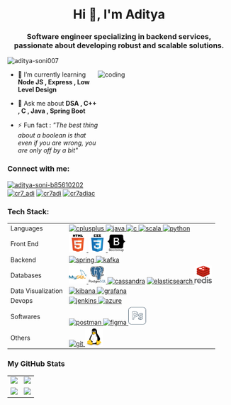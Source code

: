 <h1 align="center">Hi 👋, I'm Aditya</h1>
<h3 align="center">Software engineer specializing in backend services, passionate about developing robust and scalable solutions.</h3>

<p align="left"> <img src="https://komarev.com/ghpvc/?username=aditya-soni007&label=Profile%20views&color=0e75b6&style=flat" alt="aditya-soni007" /> </p>
<img align="right" alt="coding" height="300" width="300" src="https://i.pinimg.com/736x/f7/a3/2d/f7a32dc944050a2efaf520d505500674.jpg">

- 🌱 I’m currently learning **Node JS , Express , Low Level Design**

- 💬 Ask me about **DSA , C++ , C , Java , Spring Boot**
-  ⚡ Fun fact : *"The best thing about a boolean is that even
                  if you are wrong, you are only off by a bit"*


<h3 align="left">Connect with me:</h3>
<p align="left">
<a href="https://linkedin.com/in/aditya-soni-b85610202" target="blank"><img align="center" src="https://raw.githubusercontent.com/rahuldkjain/github-profile-readme-generator/master/src/images/icons/Social/linked-in-alt.svg" alt="aditya-soni-b85610202" height="30" width="40" /></a>
<a href="https://www.codechef.com/users/cr7_adi" target="blank"><img align="center" src="https://cdn.jsdelivr.net/npm/simple-icons@3.1.0/icons/codechef.svg" alt="cr7_adi" height="30" width="40" /></a>
<a href="https://www.leetcode.com/cr7adi" target="blank"><img align="center" src="https://raw.githubusercontent.com/rahuldkjain/github-profile-readme-generator/master/src/images/icons/Social/leet-code.svg" alt="cr7adi" height="30" width="40" /></a>
<a href="https://auth.geeksforgeeks.org/user/cr7adiac" target="blank"><img align="center" src="https://raw.githubusercontent.com/rahuldkjain/github-profile-readme-generator/master/src/images/icons/Social/geeks-for-geeks.svg" alt="cr7adiac" height="30" width="40" /></a>
</p>



<!-- Language and tools stuff start here  -->
<h3 align="left">Tech Stack:</h3>
<p align="left"> 
<table>
	<tr>
		<td>Languages </td>
			<td>
		<a href="https://isocpp.org/" target="_blank" rel="noreferrer"><img src="https://upload.wikimedia.org/wikipedia/commons/thumb/1/18/ISO_C%2B%2B_Logo.svg/1822px-ISO_C%2B%2B_Logo.svg.png" alt="cplusplus" width="40" height="40"/> </a> <a href="https://www.w3schools.com/css/" target="_blank" rel="noreferrer"> 
		<a href="https://www.java.com/en/" target="_blank" rel="noreferrer">
		<img src="https://cdn.worldvectorlogo.com/logos/java.svg" alt="java" width="40" height="40"/> </a> 
		<a href="https://www.cprogramming.com/" target="_blank" rel="noreferrer">	
		 <img src="https://upload.wikimedia.org/wikipedia/commons/thumb/1/18/C_Programming_Language.svg/1853px-C_Programming_Language.svg.png" alt="c" width="40" height="40"/> </a> <a href="https://cassandra.apache.org/" target="_blank" rel="noreferrer">	
		 <a href="https://www.scala-lang.org" target="_blank" rel="noreferrer"> <img src="https://www.svgrepo.com/show/354313/scala.svg" alt="scala" width="40" height="40"/> </a> 
		 <a href="https://www.python.org" target="_blank" rel="noreferrer"> <img src="https://www.svgrepo.com/show/376344/python.svg" alt="python" width="40" height="40"/> </a>
	  </td>
   </tr>
	<tr>
		<td>Front End</td>
		<td>
	<a href="https://www.w3.org/html/" target="_blank" rel="noreferrer"> <img src="https://raw.githubusercontent.com/devicons/devicon/master/icons/html5/html5-original-wordmark.svg" alt="html5" width="40" height="40"/> </a>
	</a> <a href="https://www.w3schools.com/cpp/" target="_blank" rel="noreferrer"> <img src="https://raw.githubusercontent.com/devicons/devicon/master/icons/css3/css3-original-wordmark.svg" alt="css3" width="40" height="40"/> </a> 
	</a> <a href="https://getbootstrap.com" target="_blank" rel="noreferrer"> <img src="https://raw.githubusercontent.com/devicons/devicon/master/icons/bootstrap/bootstrap-plain-wordmark.svg" alt="bootstrap" width="40" height="40"/> </a>
	</td>
   </tr>
   <tr>
		<td>Backend</td>
		<td>
		<a href="https://spring.io/" target="_blank" rel="noreferrer"> <img src="https://www.vectorlogo.zone/logos/springio/springio-icon.svg" alt="spring" width="40" height="40"/> </a> 
		 <a href="https://kafka.apache.org/" target="_blank" rel="noreferrer"> <img src="https://www.vectorlogo.zone/logos/apache_kafka/apache_kafka-icon.svg" alt="kafka" width="40" height="40"/> </a>
	</td>
  </tr>
  <tr>
	<td>Databases</td>
	<td>
			<a href="https://www.mysql.com/" target="_blank" rel="noreferrer"> <img src="https://raw.githubusercontent.com/devicons/devicon/master/icons/mysql/mysql-original-wordmark.svg" alt="mysql" width="40" height="40"/> </a> 
			 <a href="https://www.postgresql.org" target="_blank" rel="noreferrer"> <img src="https://raw.githubusercontent.com/devicons/devicon/master/icons/postgresql/postgresql-original-wordmark.svg" alt="postgresql" width="40" height="40"/> </a>
			 <a href="https://cassandra.apache.org/_/index.html/" target="_blank" rel="noreferrer"> <img src="https://www.vectorlogo.zone/logos/apache_cassandra/apache_cassandra-icon.svg" alt="cassandra" width="40" height="40"/></a>	
			 <a href="https://www.elastic.co" target="_blank" rel="noreferrer"> <img src="https://www.vectorlogo.zone/logos/elastic/elastic-icon.svg" alt="elasticsearch" width="40" height="40"/> </a>
			 <a href="https://redis.io" target="_blank" rel="noreferrer"> <img src="https://raw.githubusercontent.com/devicons/devicon/master/icons/redis/redis-original-wordmark.svg" alt="redis" width="40" height="40"/> </a>
  </td>
</tr>
<tr>
	<td>Data Visualization</td>
	<td>
		 <a href="https://www.elastic.co/kibana" target="_blank" rel="noreferrer"> <img src="https://www.vectorlogo.zone/logos/elasticco_kibana/elasticco_kibana-icon.svg" alt="kibana" width="40" height="40"/> </a>
		<a href="https://grafana.com" target="_blank" rel="noreferrer"> <img src="https://www.vectorlogo.zone/logos/grafana/grafana-icon.svg" alt="grafana" width="40" height="40"/> </a>
   </td>
</tr>
	<tr>
		<td>Devops</td>
		<td>
		<a href="https://www.jenkins.io" target="_blank" rel="noreferrer"> <img src="https://www.vectorlogo.zone/logos/jenkins/jenkins-icon.svg" alt="jenkins" width="40" height="40"/> </a> 
		<a href="https://azure.microsoft.com/en-in/" target="_blank" rel="noreferrer"> <img src="https://www.vectorlogo.zone/logos/microsoft_azure/microsoft_azure-icon.svg" alt="azure" width="40" height="40"/> </a> 
	</td>	
  </tr>
  <tr>
		  <td>Softwares</td>
		   <td>
			<a href="https://postman.com" target="_blank" rel="noreferrer"> <img src="https://www.vectorlogo.zone/logos/getpostman/getpostman-icon.svg" alt="postman" width="40" height="40"/> </a> 
			<a href="https://www.figma.com/" target="_blank" rel="noreferrer"> <img src="https://www.vectorlogo.zone/logos/figma/figma-icon.svg" alt="figma" width="40" height="40"/> </a> 
			<a href="https://www.photoshop.com/en" target="_blank" rel="noreferrer"> <img src="https://raw.githubusercontent.com/devicons/devicon/master/icons/photoshop/photoshop-line.svg" alt="photoshop" width="40" height="40"/> </a>
	 </td>
  </tr>
  <tr>
	  <td>Others</td>
	  <td>
			<a href="https://git-scm.com/" target="_blank" rel="noreferrer"> <img src="https://www.vectorlogo.zone/logos/git-scm/git-scm-icon.svg" alt="git" width="40" height="40"/> </a>   
			  <a href="https://www.linux.org/" target="_blank" rel="noreferrer"> <img src="https://raw.githubusercontent.com/devicons/devicon/master/icons/linux/linux-original.svg" alt="linux" width="40" height="40"/> </a>  
   </td>
  </tr>
</table>
     </p>


<!-- Language and tools stuff endhere  -->



### My GitHub Stats

<table>

<tr>
<td>

<img src="https://github-readme-stats.vercel.app/api?username=Aditya-Soni007&count_private=true&show_icons=true&theme=tokyonight"/>

</td>
<td>

<img src="https://github-readme-stats.vercel.app/api/top-langs/?username=Aditya-Soni007&langs_count=10&layout=compact&hide=php,scss,css,html,batchfile,gherkin,freemarker,xslt,tsql,ruby"/>

</td>

</tr>

<tr>

<td>

<img src="https://github-readme-streak-stats.herokuapp.com/?user=Aditya-Soni007"/>

</td>





<td>

<img src="https://github-profile-trophy.vercel.app/?username=Aditya-Soni007&row=3&column=4&no-bg=true"/>

</td>

</tr>

</table>
